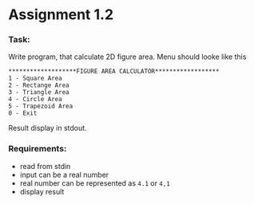 # Assignment 1.2

### Task:
 Write program, that calculate 2D figure area. Menu should looke like this
 ```
 *******************FIGURE AREA CALCULATOR******************
1 - Square Area
2 - Rectange Area
3 - Triangle Area
4 - Circle Area
5 - Trapezoid Area
0 - Exit
```
Result display in stdout.

### Requirements:
* read from stdin
* input can be a real number
* real number can be represented as `4.1` or `4,1`
* display result